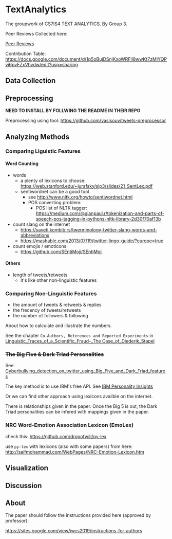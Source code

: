 # TextAnalytics

The groupwork of CS7IS4 TEXT ANALYTICS.
By Group 3.

Peer Reviews Collected here:

[Peer Reviews](./reviewFeedbacks.md)

Contribution Table: https://docs.google.com/document/d/1p5oBujDSnjKxoWRFll8wwKt7zMlYQPvi6pvFZxVhvdw/edit?usp=sharing

## Data Collection

## Preprocessing

**NEED TO INSTALL BY FOLLWING THE README IN THEIR REPO**

Preprocessing using tool: https://github.com/vasisouv/tweets-preprocessor

## Analyzing Methods

### Comparing Liguistic Features

#### Word Counting

- words
  - a plenty of lexicons to choose: https://web.stanford.edu/~jurafsky/slp3/slides/21_SentLex.pdf
  - sentiwordnet can be a good tool
    - see http://www.nltk.org/howto/sentiwordnet.html
    - POS converting problem:
      - POS list of NLTK tagger: https://medium.com/@gianpaul.r/tokenization-and-parts-of-speech-pos-tagging-in-pythons-nltk-library-2d30f70af13b
- count slang on the internet
  - https://saveti.kombib.rs/twerminology-twitter-slang-words-and-abbreviations
  - https://mashable.com/2013/07/19/twitter-lingo-guide/?europe=true
- count emojis / emoticons
  - https://github.com/SEntiMoji/SEntiMoji

#### Others

- length of tweets/retweets
  - it's like other non-linguistic features

### Comparing Non-Linguistic Features

- the amount of tweets & retweets & replies
- the frecency of tweets/retweets
- the number of followers & following

About how to calculate and illustrate the numbers.

See the chapter `Co-Authors, References and Reported Experiments` in [Linguistic_Traces_of_a_Scientific_Fraud-_The Case_of_Diederik_Stapel](./references/Linguistic_Traces_of_a_Scientific_Fraud-_The%20Case_of_Diederik_Stapel.pdf)

### ~~The Big Five & Dark Triad Personalities~~

See [Cyberbullying_detection_on_twitter_using_Big_Five_and_Dark_Triad_features](./references/Cyberbullying_detection_on_twitter_using_Big_Five_and_Dark_Triad_features.pdf)

The key method is to use IBM's free API.
See [IBM Personality Insights](https://cloud.ibm.com/apidocs/personality-insights)

Or we can find other approach using lexicons availble on the internet.

There is relationships given in the paper.
Once the Big 5 is out, the Dark Triad personalities can be infered with mappings given in the paper.

### NRC Word-Emotion Association Lexicon (EmoLex)

check this: https://github.com/dropofwill/py-lex

use `py-lex` with lexicons (also with some papers) from here: http://saifmohammad.com/WebPages/NRC-Emotion-Lexicon.htm

## Visualization

## Discussion

## About

The paper should follow the instructions provided here (approved by professor):

https://sites.google.com/view/iwcs2019/instructions-for-authors
